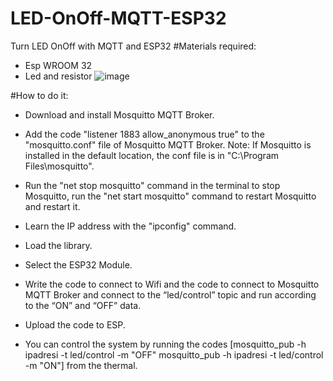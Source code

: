 # LED-OnOff-MQTT-ESP32
Turn LED OnOff with MQTT and ESP32
#Materials required:
* Esp WROOM 32
* Led and resistor
![image](https://github.com/user-attachments/assets/373e5c9a-54a9-42d7-9c46-1293b664ca10)

#How to do it:
* Download and install Mosquitto MQTT Broker.

* Add the code "listener 1883 allow_anonymous true" to the "mosquitto.conf" file of Mosquitto MQTT Broker.
Note: If Mosquitto is installed in the default location, the conf file is in "C:\Program Files\mosquitto".

* Run the "net stop mosquitto" command in the terminal to stop Mosquitto, run the "net start mosquitto" command to restart Mosquitto and restart it.

* Learn the IP address with the "ipconfig" command.

* Load the library.

* Select the ESP32 Module.

* Write the code to connect to Wifi and the code to connect to Mosquitto MQTT Broker and connect to the “led/control” topic and run according to the “ON” and “OFF” data.

* Upload the code to ESP.

* You can control the system by running the codes [mosquitto_pub -h ipadresi -t led/control -m "OFF" mosquitto_pub -h ipadresi -t led/control -m "ON"] from the thermal.
